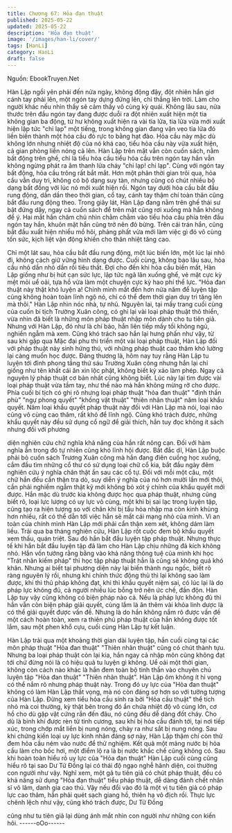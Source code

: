 ```yaml
---
title: Chương 67: Hỏa đạn thuật
published: 2025-05-22
updated: 2025-05-22
description: 'Hỏa đạn thuật'
image: '/images/han-li/cover/'
tags: [HanLi]
category: HanLi
draft: false
---
```


Nguồn: EbookTruyen.Net

Hàn Lập ngồi yên phải đến nửa ngày, không động đậy, đột nhiên
hắn giơ cánh tay phải lên, một ngón tay dựng đứng lên, chỉ thẳng
lên trời. Làm cho người khác nếu nhìn thấy sẽ cảm thấy vô cùng
kỳ quái.
Không lâu sau, nửa thước trên đầu ngón tay đang được duỗi ra
đột nhiên xuất hiện một tia không gian ba động, từ hư không xuất
hiện ra vài tia lửa, tia lửa vừa mới xuất hiện lập tức "chi lạp" một
tiếng, trong không gian đang vặn vẹo tia lửa đó liền biến thành
một hỏa cầu đỏ rực to bằng hạt đào. Hỏa cầu này mặc dù không
lớn nhưng nhiệt độ của nó khá cao, tiểu hỏa cầu này vừa xuất
hiện, cả gian phòng liền nóng cả lên.
Hàn Lập trên mặt vẫn còn cuốn sách, nằm bất động trên ghế, chỉ
là tiểu hỏa cầu tiểu hỏa cầu trên ngón tay hắn vẫn không ngừng
phát ra âm thanh lửa cháy "chi lạp! chi lạp". Cùng với ngón tay bất
động, hỏa cầu trông rất bắt mắt.
Hơn một phân thời gian trôi qua, hỏa cầu vẫn duy trì, không có bộ
dạng suy tàn, nhưng cũng có chút nhiều bộ dạng bất đồng với lúc
nó mới xuất hiện rồi. Ngón tay dưới hỏa cầu bắt đầu rung động,
dần dần theo thời gian, cổ tay, cánh tay thậm chí toàn thân cũng
bắt đầu rung động theo.
Trong giây lát, Hàn Lập đang nằm trên ghế thái sư bật đứng dậy,
ngay cả cuốn sách để trên mặt cũng rơi xuống mà hắn không để
ý.
Hai mắt hắn chăm chú nhìn chằm chằm vào tiểu hỏa cầu phía
trên đầu ngón tay hắn, khuôn mặt hắn cũng trở nên đỏ bừng.
Trên cái trán hắn, cũng bắt đầu xuất hiện nhiều mồ hôi, phảng
phất vừa mới làm việc gì đó vô cùng tốn sức, kịch liệt vận động
khiến cho thân nhiệt tăng cao.

Chỉ một lát sau, hỏa cầu bắt đầu rung động, một lúc biến lớn, một
lúc lại nhỏ đi, không cách giữ vững hình dạng được. Cuối cùng,
không bao lâu sau, hỏa cầu nhỏ dần nhỏ dần rồi tiêu thất.
Đợi cho đến khi hỏa cầu biến mất, Hàn Lập giống như bị hút cạn
sức lực, lập tức ngã lăn xuống ghế, vẻ mặt cực kỳ mệt mỏi uể oải,
tựa hồ vừa làm một chuyện cực kỳ hao phí thể lực.
"Hỏa đan thuật này thật khó luyện a! Chính mình mất đến hơn
nửa năm để luyện tập cũng không hoàn toàn lĩnh ngộ nó, chỉ có
thể đem thời gian duy trì tăng lên mà thôi." Hàn Lập nhìn nóc nhà,
tự nhủ.
Nguyên lai, tại mấy trang cuối cùng của cuốn bí tịch Trường Xuân
công, có ghi lại vài loại pháp thuật thô thiển, vừa nhìn đã biết là
những môn pháp thuật nhập môn dành cho tu tiên giả. Nhưng với
Hàn Lập, đó như là chí bảo, hắn liên tiếp mấy tối không ngủ,
nghiền ngẫm mà xem.
Cũng khó trách sao hắn lại hưng phấn như vậy, từ sau khi gặp
qua Mặc đại phu thi triển một vài loại pháp thuật, Hàn Lập đối với
pháp thuật nảy sinh hứng thú, với những pháp thuật cao thâm
khó lường lại càng muốn học được.
Đáng thương là, hôm nay tuy rằng Hàn Lập tu luyện tới đỉnh
phong tầng thứ sáu Trường Xuân công nhưng hắn lại chỉ giống
như tên khất cái ăn xin lộc phật, không biết kỷ xảo làm phép.
Ngay cả nguyên lý pháp thuật cơ bản nhất cũng không biết. Lúc
này lại tìm được vài loại pháp thuật vừa tầm tay, như thế nào mà
hắn không mừng rỡ cho được.
Phía cuối bí tịch có ghi rõ nhưng loại pháp thuật "hỏa đan thuật"
"định thần phù" "ngự phong quyết" "khống vật thuật" "thiên nhãn
thuật" năm loại khẩu quyết. Năm loại khẩu quyết pháp thuật này
đối với Hàn Lập mà nói, loại nào cũng vô cùng cao thâm, rất khó
để lĩnh ngộ.
Cũng khó trách được, những khẩu quyết này đều sử dụng cổ ngữ
để giải thích, hắn tuy đọc không ít sách nhưng đối với phương

diện nghiên cứu chữ nghĩa khả năng của hắn rất nông cạn. Đối
với hàm nghĩa ẩn trong đó tự nhiên cũng khó lĩnh hội được.
Bất đắc dĩ, Hàn Lập buộc phải bỏ cuốn sách Trương Xuân công
mà hắn đang điên cuồng học xuống, cắm đầu tìm những cổ thư
có sử dụng loại chữ cổ kia, bắt đầu ngày đêm nghiên cứu ý nghĩa
chân thật ẩn sau các cổ tự. Đối với mỗi một câu, một chữ hắn đều
cẩn thận tra dò, suy diễn ý nghĩa của nó hơn mười lần mới thôi,
cần phải nghiềm ngẫm thật kỹ mới không bỏ xót ý chính của khẩu
quyết mới được.
Hắn mặc dù trước kia không được học qua pháp thuật, nhưng
cũng biết rõ, loại lực lượng có uy lực vô cùng, một khi bị sai lạc
trong luyện tập, cũng tạo ra hiện tượng so với chân khí bị tẩu hỏa
nhập ma còn kinh khủng hơn nhiều, rất có thể dẫn tới việc hắn sẽ
mất cái mạng nhỏ của mình. Vì an toàn của chính mình Hàn Lập
mới phải cẩn thận xem xét, không dám làm liều.
Trải qua ba tháng nghiên cứu, Hàn Lập rốt cuộc đem bộ khẩu
quyết xem thấu, quán triệt. Sau đó hắn bắt đầu luyện tập pháp
thuật.
Nhưng thực tế khi hắn bắt đầu luyện tập đã làm cho Hàn Lập chịu
những đả kích không nhỏ.
Hắn vốn tưởng rằng bằng vào khả năng thông tuệ của mình khi
học "Trát nhãn kiếm pháp" thì học tập pháp thuật hẳn là cũng sẽ
không quá khó khăn. Nhưng ai biết tại phương diện này lại biến
thành ngu ngốc, biết rõ ràng nguyên lý rồi, nhưng khi chính thức
động thủ thì lại không sao làm được, khi thì thủ pháp không đạt,
khi thì khẩu quyết niệm sai, có lúc lại là do pháp lực không đủ, cả
người nhiều lúc bỗng trở nên ức chế, đần độn.
Hàn Lập tuy vậy cũng không có biện pháp nào cả. Nếu là pháp
lực không đủ thì hắn vẫn còn biện pháp giải quyết, cùng lắm là ăn
thêm vài khỏa linh dược là có thể giải quyết được vấn đề.
Nhưng là do hắn không nắm rõ được vấn đề một cách hoàn toàn,
xem ra thiên phú pháp thuật của hắn không được tốt lắm, sau một
phen khổ cựu, cuối cùng Hàn Lập tự kết luận.

Hàn Lập trải qua một khoảng thời gian dài luyện tập, hắn cuối
cùng tại các môn pháp thuật "Hỏa đan thuật" "Thiên nhãn thuật"
cũng có chút thành tựu. Nhưng ba loại pháp thuật còn lại kia, hắn
ngay cả nhập môn cũng không đạt tới chứ đừng nói là có hiệu
quả tu luyện gì không.
Uể oải một thời gian, không còn cách nào khác là hắn đem toàn
bộ tinh thần vào chuyên chú luyện tập "Hỏa đan thuật" "Thiên
nhãn thuật". Hàn Lập ôm không ít hi vọng có thể nắm rõ nhưng
pháp thuật này.
Trong đó uy lực của "Hỏa đan thuật" không có làm Hàn Lập thất
vọng, mà nó còn đáng sợ hơn so với tưởng tượng của Hàn Lập.
Đừng xem tiểu hỏa cầu sinh ra bởi "Hỏa cầu thuật" thể tích nhỏ
mà coi thường, kỳ thật bên trong đó ẩn chứa nhiệt độ vô cùng
lớn, cơ hồ cho dù gặp vật cứng rắn đến đâu, nó cũng đều dễ
dàng đốt cháy.
Cho dù là binh khí được rèn từ tinh cương, sau khi bị hỏa cầu
đánh tới, tại nơi tiếp xúc, trong chớp mắt liền bị nung nóng, chảy
ra như sắt bị nung nóng.
Sau khi chứng kiến loại uy lực kinh nhân đáng sợ này, Hàn Lập
thậm chí còn thử đem hỏa cầu ném vào nước để thử nghiệm. Kết
quả một mảng nước bị hỏa cầu làm cho bốc hơi, một điểm lộ ra là
bị nước khắc chế cũng không có.
Sau khi hoàn toàn hiểu rõ uy lực của "Hỏa đạn thuật" Hàn Lập
cuối cùng cũng hiểu rõ tại sao Dư Tử Đồng lại có thái độ ngạo
nghễ hãnh diện, coi thường con người như vậy.
Nghĩ xem, một gã tu tiên giả có chút pháp thuật, đều có khả năng
sử dụng "Hỏa đạn thuật" tiểu pháp thuật, dễ dàng đánh chết nhân
sĩ võ lâm, danh gia cao thủ. Vậy nếu đổi vào đó là một vị tu tiên
giả có pháp lực cao thâm, hẳn phải quét sạch giang hồ, thiên hạ
vô địch rồi.
Thực lực chênh lệch như vậy, cũng khó trách được, Dư Tử Đồng

cũng như tu tiên giả lại dùng ánh mắt nhìn con người như những
con kiến hôi.
------oOo------

